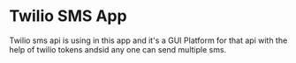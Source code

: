 # Twilio SMS App
Twilio sms api is using in this app and it's a GUI Platform for that api with the help of twilio tokens andsid any one can send multiple sms.

